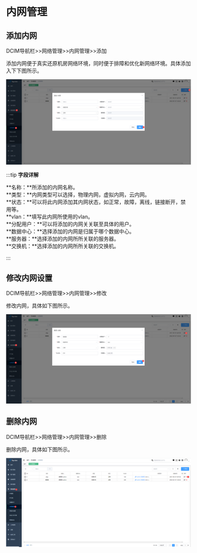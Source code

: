 # 内网管理

## 添加内网

DCIM导航栏>>网络管理>>内网管理>>添加  

添加内网便于真实还原机房网络环境，同时便于排障和优化新网络环境。具体添加入下下图所示。  

![](./img/network%20intranet%20man%2000.png)

:::tip **字段详解**

**名称：**所添加的内网名称。  
**类型：**内网类型可以选择，物理内网，虚拟内网，云内网。  
**状态：**可以将此内网添加其内网状态，如正常，故障，离线，链接断开，禁用等。  
**vlan：**填写此内网所使用的vlan。  
**分配用户：**可以将添加的内网关关联至具体的用户。  
**数据中心：**选择添加的内网是归属于哪个数据中心。  
**服务器：**选择添加的内网所所关联的服务器。  
**交换机：**选择添加的内网所所关联的交换机。  

:::

##  修改内网设置

DCIM导航栏>>网络管理>>内网管理>>修改  

修改内网，具体如下图所示。

![](./img/network%20intranet%20man%2001.png)

## 删除内网

DCIM导航栏>>网络管理>>内网管理>>删除

删除内网，具体如下图所示。

![](./img/network%20intranet%20man%2003.png)
